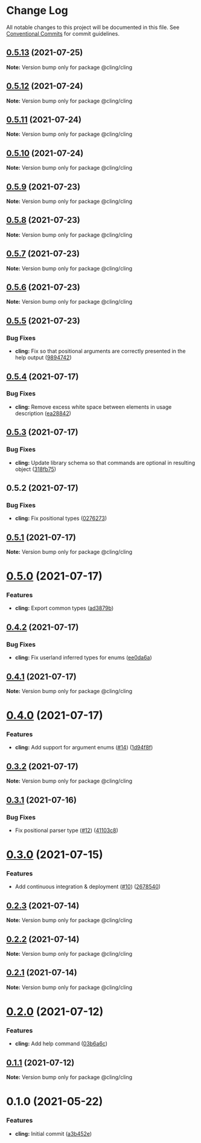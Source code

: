 # Change Log

All notable changes to this project will be documented in this file.
See [Conventional Commits](https://conventionalcommits.org) for commit guidelines.

## [0.5.13](https://github.com/simonlovesyou/cling/compare/@cling/cling@0.5.12...@cling/cling@0.5.13) (2021-07-25)

**Note:** Version bump only for package @cling/cling





## [0.5.12](https://github.com/simonlovesyou/cling/compare/@cling/cling@0.5.11...@cling/cling@0.5.12) (2021-07-24)

**Note:** Version bump only for package @cling/cling





## [0.5.11](https://github.com/simonlovesyou/cling/compare/@cling/cling@0.5.10...@cling/cling@0.5.11) (2021-07-24)

**Note:** Version bump only for package @cling/cling





## [0.5.10](https://github.com/simonlovesyou/cling/compare/@cling/cling@0.5.9...@cling/cling@0.5.10) (2021-07-24)

**Note:** Version bump only for package @cling/cling





## [0.5.9](https://github.com/simonlovesyou/cling/compare/@cling/cling@0.5.8...@cling/cling@0.5.9) (2021-07-23)

**Note:** Version bump only for package @cling/cling





## [0.5.8](https://github.com/simonlovesyou/cling/compare/@cling/cling@0.5.7...@cling/cling@0.5.8) (2021-07-23)

**Note:** Version bump only for package @cling/cling





## [0.5.7](https://github.com/simonlovesyou/cling/compare/@cling/cling@0.5.6...@cling/cling@0.5.7) (2021-07-23)

**Note:** Version bump only for package @cling/cling





## [0.5.6](https://github.com/simonlovesyou/cling/compare/@cling/cling@0.5.5...@cling/cling@0.5.6) (2021-07-23)

**Note:** Version bump only for package @cling/cling





## [0.5.5](https://github.com/simonlovesyou/cling/compare/@cling/cling@0.5.4...@cling/cling@0.5.5) (2021-07-23)


### Bug Fixes

* **cling:** Fix so that positional arguments are correctly presented in the help output ([9894742](https://github.com/simonlovesyou/cling/commit/98947423deafaa1ad0a52cd14f46a8cb01082f84))





## [0.5.4](https://github.com/simonlovesyou/cling/compare/@cling/cling@0.5.3...@cling/cling@0.5.4) (2021-07-17)


### Bug Fixes

* **cling:** Remove excess white space between elements in usage description ([ea28842](https://github.com/simonlovesyou/cling/commit/ea288424aaaf0fbe2484be5e08048f9478b3019f))





## [0.5.3](https://github.com/simonlovesyou/cling/compare/@cling/cling@0.5.2...@cling/cling@0.5.3) (2021-07-17)


### Bug Fixes

* **cling:** Update library schema so that commands are optional in resulting object ([318fb75](https://github.com/simonlovesyou/cling/commit/318fb75fe0d875edcacfac7f68fb9cb360c8332d))





## 0.5.2 (2021-07-17)


### Bug Fixes

* **cling:** Fix positional types ([0276273](https://github.com/simonlovesyou/cling/commit/02762733df62f45ae164212853b36b394e54bb5a))





## [0.5.1](https://github.com/simonlovesyou/cling/compare/@cling/cling@0.5.0...@cling/cling@0.5.1) (2021-07-17)

**Note:** Version bump only for package @cling/cling





# [0.5.0](https://github.com/simonlovesyou/cling/compare/@cling/cling@0.4.2...@cling/cling@0.5.0) (2021-07-17)


### Features

* **cling:** Export common types ([ad3879b](https://github.com/simonlovesyou/cling/commit/ad3879bb561f190dadc96a507a5a528b9c4b77fc))





## [0.4.2](https://github.com/simonlovesyou/cling/compare/@cling/cling@0.4.1...@cling/cling@0.4.2) (2021-07-17)


### Bug Fixes

* **cling:** Fix userland inferred types for enums ([ee0da6a](https://github.com/simonlovesyou/cling/commit/ee0da6a94d6b830d28833b3f1f78c6a8319e1b37))





## [0.4.1](https://github.com/simonlovesyou/cling/compare/@cling/cling@0.4.0...@cling/cling@0.4.1) (2021-07-17)

**Note:** Version bump only for package @cling/cling





# [0.4.0](https://github.com/simonlovesyou/cling/compare/@cling/cling@0.3.2...@cling/cling@0.4.0) (2021-07-17)


### Features

* **cling:** Add support for argument enums ([#14](https://github.com/simonlovesyou/cling/issues/14)) ([1d94f8f](https://github.com/simonlovesyou/cling/commit/1d94f8f2b91ccb5668806fa1e37c10ed55bed973))





## [0.3.2](https://github.com/simonlovesyou/cling/compare/@cling/cling@0.3.1...@cling/cling@0.3.2) (2021-07-17)

**Note:** Version bump only for package @cling/cling





## [0.3.1](https://github.com/simonlovesyou/cling/compare/@cling/cling@0.3.0...@cling/cling@0.3.1) (2021-07-16)


### Bug Fixes

* Fix positional parser type ([#12](https://github.com/simonlovesyou/cling/issues/12)) ([41103c8](https://github.com/simonlovesyou/cling/commit/41103c812b63bf2bec3c7e45adcce8a1cbe6b737))





# [0.3.0](https://github.com/simonlovesyou/cling/compare/@cling/cling@0.2.0...@cling/cling@0.3.0) (2021-07-15)


### Features

* Add continuous integration & deployment ([#10](https://github.com/simonlovesyou/cling/issues/10)) ([2678540](https://github.com/simonlovesyou/cling/commit/26785407152e888115f3be8eced963b656f02fb6))





## [0.2.3](https://github.com/simonlovesyou/cling/compare/@cling/cling@0.2.2...@cling/cling@0.2.3) (2021-07-14)

**Note:** Version bump only for package @cling/cling





## [0.2.2](https://github.com/simonlovesyou/cling/compare/@cling/cling@0.2.0...@cling/cling@0.2.2) (2021-07-14)

**Note:** Version bump only for package @cling/cling





## [0.2.1](https://github.com/simonlovesyou/cling/compare/@cling/cling@0.2.0...@cling/cling@0.2.1) (2021-07-14)

**Note:** Version bump only for package @cling/cling





# [0.2.0](https://github.com/simonlovesyou/cling/compare/@cling/cling@0.1.1...@cling/cling@0.2.0) (2021-07-12)


### Features

* **cling:** Add help command ([03b6a6c](https://github.com/simonlovesyou/cling/commit/03b6a6c4d425c0f747bb8972c9e3dd882cd73df1))





## [0.1.1](https://github.com/simonlovesyou/cling/compare/@cling/cling@0.1.0...@cling/cling@0.1.1) (2021-07-12)

**Note:** Version bump only for package @cling/cling





# 0.1.0 (2021-05-22)


### Features

* **cling:** Initial commit ([a3b452e](https://github.com/simonlovesyou/cling/commit/a3b452edbb0a51846ed7e7ea786f9546e0251ad3))
